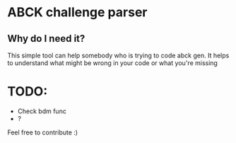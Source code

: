 # ABCK challenge parser

## Why do I need it?
This simple tool can help somebody who is trying to code abck gen. It helps to understand what might be wrong in your code or what you're missing


# TODO:
- Check bdm func
- ?

Feel free to contribute :)